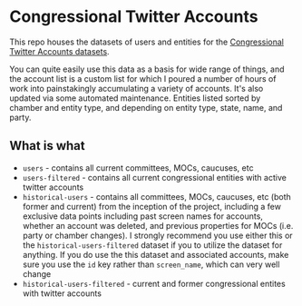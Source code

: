 # Congressional Twitter Accounts

This repo houses the datasets of users and entities for the [Congressional Twitter Accounts datasets](https://github.com/alexlitel/congresstweets-accounts).

You can quite easily use this data as a basis for wide range of things, and the account list is a custom list for which I poured a number of hours of work into painstakingly accumulating a variety of accounts. It's also updated via some automated maintenance. Entities listed sorted by chamber and entity type, and depending on entity type, state, name, and party.

## What is what
* `users` - contains all current committees, MOCs, caucuses, etc
* `users-filtered` - contains all current congressional entities with active twitter accounts
* `historical-users` - contains all committees, MOCs, caucuses, etc (both former and current) from the inception of the project, including a few exclusive data points including past screen names for accounts, whether an account was deleted, and previous properties for MOCs (i.e. party or chamber changes). I strongly recommend you use either this or the `historical-users-filtered` dataset if you to utilize the dataset for anything. If you do use the this dataset and associated accounts, make sure you use the `id` key rather than `screen_name`, which can very well change
* `historical-users-filtered` - current and former congressional entites with twitter accounts